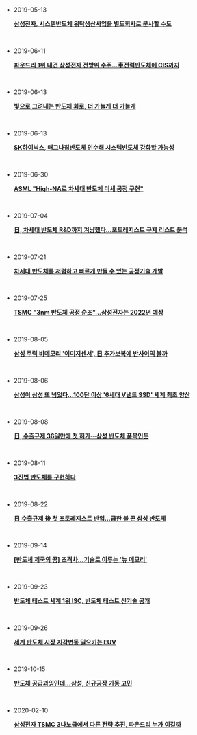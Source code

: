 <br />

- 2019-05-13

  [**삼성전자, 시스템반도체 위탁생산사업을 별도회사로 분사할 수도**](http://www.businesspost.co.kr/BP?command=article_view&num=126981)

  <br>

- 2019-06-11

  [**파운드리 1위 내건 삼성전자 전방위 수주…車전력반도체에 CIS까지**](https://news.mt.co.kr/mtview.php?no=2019061013485198750)

  <br>

- 2019-06-13

  [**빛으로 그려내는 반도체 회로, 더 가늘게 더 가늘게**](https://biz.chosun.com/site/data/html_dir/2019/06/13/2019061300118.html)

  <br>

- 2019-06-13

  [**SK하이닉스, 매그나칩반도체 인수해 시스템반도체 강화할 가능성**](http://m.businesspost.co.kr/BP?command=mobile_view&num=131850#cb)

  <br>

- 2019-06-30

  [**ASML "High-NA로 차세대 반도체 미세 공정 구현"**](https://m.etnews.com/20190628000089?obj=Tzo4OiJzdGRDbGFzcyI6Mjp7czo3OiJyZWZlcmVyIjtOO3M6NzoiZm9yd2FyZCI7czoxMzoid2ViIHRvIG1vYmlsZSI7fQ%3D%3D)

  <br>

- 2019-07-04

  [**日, 차세대 반도체 R&D까지 겨냥했다…포토레지스트 규제 리스트 분석**](https://m.etnews.com/20190704000185?obj=Tzo4OiJzdGRDbGFzcyI6Mjp7czo3OiJyZWZlcmVyIjtOO3M6NzoiZm9yd2FyZCI7czoxMzoid2ViIHRvIG1vYmlsZSI7fQ%3D%3D)

  <br>

- 2019-07-21

  [**차세대 반도체를 저렴하고 빠르게 만들 수 있는 공정기술 개발**](https://m.fnnews.com/news/201907211155301142)

  <br>

- 2019-07-25

  [**TSMC "3nm 반도체 공정 순조"…삼성전자는 2022년 예상**](http://it.chosun.com/site/data/html_dir/2019/07/25/2019072501155.html)

  <br>

- 2019-08-05

  [**삼성 주력 비메모리 '이미지센서', 日 추가보복에 반사이익 볼까**](https://biz.chosun.com/site/data/html_dir/2019/08/04/2019080401728.html)

  <br>

- 2019-08-06

  [**삼성이 삼성 또 넘었다...100단 이상 '6세대 V낸드 SSD' 세계 최초 양산**](https://www.segye.com/newsView/20190806503472)

  <br>

- 2019-08-08

  [**日, 수출규제 36일만에 첫 허가···삼성 반도체 품목인듯**](https://news.joins.com/article/23546659)

  <br>

- 2019-08-11

  [**3진법 반도체를 구현하다**](https://m.etnews.com/20190809000469?obj=Tzo4OiJzdGRDbGFzcyI6Mjp7czo3OiJyZWZlcmVyIjtOO3M6NzoiZm9yd2FyZCI7czoxMzoid2ViIHRvIG1vYmlsZSI7fQ%3D%3D)

  <br>

- 2019-08-22

  [**日 수출규제 後 첫 포토레지스트 반입…급한 불 끈 삼성 반도체**](m.dt.co.kr/contents.html?article_no=2019082202109932781006)

  <br>

- 2019-09-14

  [**[반도체 제국의 꿈] 초격차...기술로 이루는 '뉴 메모리'**](http://m.newspim.com/news/view/20190911001124#leedopop)

  <br>

- 2019-09-23

  [**반도체 테스트 세계 1위 ISC, 반도체 테스트 신기술 공개**](http://www.etoday.co.kr/news/view/1801355)

  <br>

- 2019-09-26

  [**세계 반도체 시장 지각변동 일으키는 EUV**](https://biz.chosun.com/site/data/html_dir/2019/09/26/2019092600194.html)

  <br>

- 2019-10-15

  [**반도체 공급과잉인데...삼성, 신규공장 가동 고민**](https://www.sedaily.com/NewsVIew/1VPJ73L72T)

  <br>

- 2020-02-10

  [**삼성전자 TSMC 3나노급에서 다른 전략 추진, 파운드리 누가 이길까**](http://www.businesspost.co.kr/BP?command=article_view&num=163134&section=11)

  <br>
